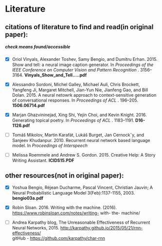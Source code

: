 # Literature 

## citations of literature to find and read(in original paper):

##### check means found/accessible

- [x] Oriol Vinyals, Alexander Toshev, Samy Bengio, and
Dumitru Erhan. 2015. Show and tell: a neural image
caption generator. In _Proceedings of the IEEE Conference
on Computer Vision and Pattern Recognition_ . 3156–3164.
**Vinyals_Show_and_Tell.....pdf**

- [x] Alessandro Sordoni, Michel Galley, Michael Auli, Chris
Brockett, Yangfeng Ji, Margaret Mitchell, Jian-Yun Nie,
Jianfeng Gao, and Bill Dolan. 2015. A neural netowrk
approach to context-sensitive generation of
conversational responses. In _Proceedings of ACL_ .
196–205. **1506.06714.pdf**

- [x] Marjan Ghazvininejad, Xing Shi, Yejin Choi, and Kevin
Knight. 2016. Generating topical poetry. In _Proceedings
of ACL_ . 1183–1191. **D16-1126.pdf**

- [ ] Tomáš Mikolov, Martin Karafát, Lukáš Burget, Jan
Cernockˇy, and Sanjeev Khudanpur. 2010. Recurrent
neural network based language model. In _Proceedings of
Interspeech_

- [ ] Melissa Roemmele and Andrew S. Gordon. 2015.
Creative Help: A Story Writing Assistant. **ICIDS15.PDF**


## other resources(not in original paper):

- [x] Yoshua Bengio, Réjean Ducharme, Pascal Vincent, Christian Jauvin;
A Neural Probabilistic Language Model
3(Feb):1137-1155, 2003. **bengio03a.pdf**

- [x] Robin Sloan. 2016. Writing with the machine. (2016).
https://www.robinsloan.com/notes/writing- with- the- machine/ 
- [ ] Andrea Karpathy blog, The Unreasonable Effectiveness of Recurrent Neural Networks, 2015.  http://karpathy.github.io/2015/05/21/rnn-effectiveness/  
gitHub - https://github.com/karpathy/char-rnn  

